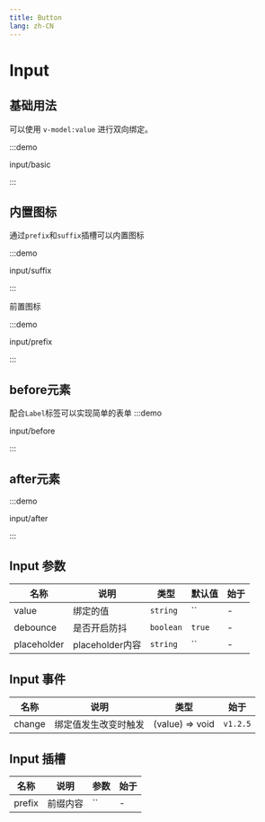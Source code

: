 ```yaml
---
title: Button
lang: zh-CN
---
```


# Input

<script setup>
const demos = import.meta.globEager('../../../demos/panda-ui/input/*/*.vue')
</script>

## 基础用法

可以使用 `v-model:value` 进行双向绑定。

:::demo

input/basic

:::

## 内置图标

通过`prefix`和`suffix`插槽可以内置图标

:::demo

input/suffix

:::

前置图标

:::demo

input/prefix

:::

## before元素

配合`Label`标签可以实现简单的表单
:::demo

input/before

:::

## after元素

:::demo

input/after

:::

## Input 参数

| 名称        | 说明            | 类型      | 默认值 | 始于 |
| ----------- | --------------- | --------- | ------ | ---- |
| value       | 绑定的值        | `string`  | ``     | -    |
| debounce    | 是否开启防抖    | `boolean` | `true` | -    |
| placeholder | placeholder内容 | `string`  | ``     | -    |

## Input 事件

| 名称   | 说明                 | 类型            | 始于     |
| ------ | -------------------- | --------------- | -------- |
| change | 绑定值发生改变时触发 | (value) => void | `v1.2.5` |

## Input 插槽

| 名称   | 说明     | 参数 | 始于 |
| ------ | -------- | ---- | ---- |
| prefix | 前缀内容 | ``   | -    |
